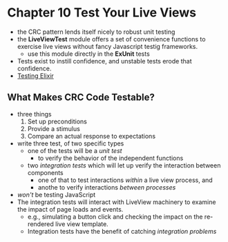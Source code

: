 # Chapter 10 Test Your Live Views
- the CRC pattern lends itself nicely to robust unit testing
- the **LiveViewTest** module offers a set of convenience functions to exercise live views without fancy Javascript testig frameworks.
    - use this module directly in the **ExUnit** tests
- Tests exist to instill confidence, and unstable tests erode that confidence.
- [Testing Elixir](https://pragprog.com/titles/lmelixir/testing-elixir/)


## What Makes CRC Code Testable?
- three things
    1. Set up preconditions
    2. Provide a stimulus
    3. Compare an actual response to expectations
- write three test, of two specific types
    - one of the tests will be a _unit test_
        - to verify the behavior of the independent functions
    - two _integration tests_ which will let up verify the  interaction between components
        - one of that to test interactions _within_ a live view process, and
        - anothe to verify interactions _between processes_
- _won't_ be testing JavaScript
- The integration tests will interact with LiveView machinery to examine the impact of page loads and events.
    - e.g., simulating a button click and checking the impact on the re-rendered live view template.
    - Integration tests have the benefit of catching _integration problems_
